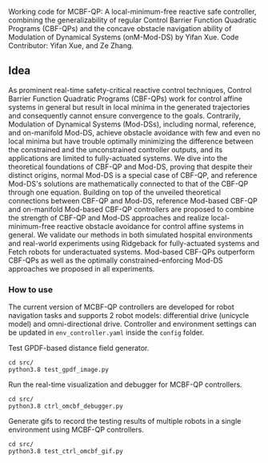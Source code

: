 Working code for MCBF-QP: A local-minimum-free reactive safe controller, combining the generalizability of regular Control Barrier Function Quadratic Programs (CBF-QPs) and the concave obstacle navigation ability of Modulation of Dynamical Systems (onM-Mod-DS) by Yifan Xue. Code Contributor: Yifan Xue, and Ze Zhang. 

## Idea
As prominent real-time safety-critical reactive control techniques, Control Barrier Function Quadratic Programs (CBF-QPs) work for control affine systems in general but result in local minima in the generated trajectories and consequently cannot ensure convergence to the goals. Contrarily, Modulation of Dynamical Systems (Mod-DSs), including normal, reference, and on-manifold Mod-DS, achieve obstacle avoidance with few and even no local minima but have trouble optimally minimizing the difference between the constrained and the unconstrained controller outputs, and its applications are limited to fully-actuated systems. We dive into the theoretical foundations of CBF-QP and Mod-DS, proving that despite their distinct origins, normal Mod-DS is a special case of CBF-QP, and reference Mod-DS's solutions are mathematically connected to that of the CBF-QP through one equation. Building on top of the unveiled theoretical connections between CBF-QP and Mod-DS, reference Mod-based CBF-QP and on-manifold Mod-based CBF-QP controllers are proposed to combine the strength of CBF-QP and Mod-DS approaches and realize local-minimum-free reactive obstacle avoidance for control affine systems in general. We validate our methods in both simulated hospital environments and real-world experiments using Ridgeback for fully-actuated systems and Fetch robots for underactuated systems. Mod-based CBF-QPs outperform CBF-QPs as well as the optimally constrained-enforcing Mod-DS approaches we proposed in all experiments. 
 
### How to use
The current version of MCBF-QP controllers are developed for robot navigation tasks and supports 2 robot models: differential drive (unicycle model) and omni-directional drive. Controller and environment settings can be updated in `env_controller.yaml` inside the `config` folder.

Test GPDF-based distance field generator.
```
cd src/
python3.8 test_gpdf_image.py 
```

Run the real-time visualization and debugger for MCBF-QP controllers.
```
cd src/
python3.8 ctrl_omcbf_debugger.py 
```

Generate gifs to record the testing results of multiple robots in a single environment using MCBF-QP controllers.
```
cd src/
python3.8 test_ctrl_omcbf_gif.py
```

